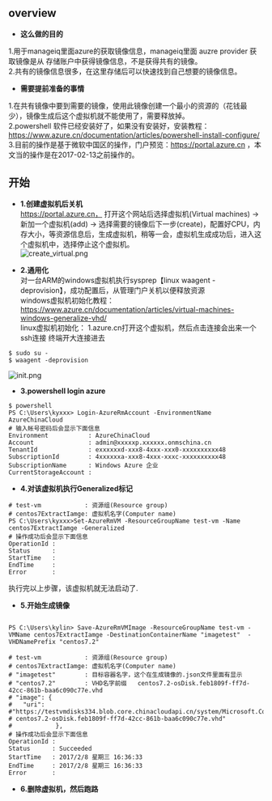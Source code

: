 ## **overview**   

* **这么做的目的**     

1.用于manageiq里面azure的获取镜像信息，manageiq里面 auzre provider 获取镜像是从 存储账户中获得镜像信息，不是获得共有的镜像。            
2.共有的镜像信息很多，在这里存储后可以快速找到自己想要的镜像信息。        

* **需要提前准备的事情**      

1.在共有镜像中要到需要的镜像，使用此镜像创建一个最小的资源的（花钱最少），镜像生成后这个虚拟机就不能使用了，需要释放掉。   
2.powershell 软件已经安装好了，如果没有安装好，安装教程：https://www.azure.cn/documentation/articles/powershell-install-configure/             
3.目前的操作是基于微软中国区的操作，门户预览：https://portal.azure.cn  ，本文当的操作是在2017-02-13之前操作的。     

## **开始**     

* **1.创建虚拟机后关机**    
https://portal.azure.cn， 打开这个网站后选择虚拟机(Virtual machines) -> 新加一个虚拟机(add) -> 选择需要的镜像后下一步(create)，配置好CPU，内存大小，等资源信息后，生成虚拟机，稍等一会，虚拟机生成成功后，进入这个虚拟机中，选择停止这个虚拟机。  
![create_virtual.png](https://bitbucket.org/repo/oE6yEX/images/2531739198-create_virtual.png)      

* **2.通用化**     
对一台ARM的windows虚拟机执行sysprep【linux waagent -deprovision】，成功配置后，从管理门户关机以便释放资源  
windows虚拟机初始化教程： https://www.azure.cn/documentation/articles/virtual-machines-windows-generalize-vhd/    
linux虚拟机初始化： 
1.azure.cn打开这个虚拟机，然后点击连接会出来一个ssh连接  终端开大连接进去
```
$ sudo su -
$ waagent -deprovision
```   
![init.png](https://bitbucket.org/repo/oE6yEX/images/3636706195-init.png)
  

* **3.powershell login azure**     

```
$ powershell
PS C:\Users\kyxxx> Login-AzureRmAccount -EnvironmentName AzureChinaCloud
# 输入帐号密码后会显示下面信息
Environment           : AzureChinaCloud
Account               : admin@xxxxxp.xxxxxx.onmschina.cn
TenantId              : exxxxxxd-xxx8-4xxx-xxx0-xxxxxxxxxx48
SubscriptionId        : 4xxxxxxa-xxx8-4xxx-xxxc-xxxxxxxxxx48
SubscriptionName      : Windows Azure 企业
CurrentStorageAccount :
```      
* **4.对该虚拟机执行Generalized标记**      

```
# test-vm            : 资源组(Resource group) 
# centos7ExtractIamge: 虚拟机名字(Computer name)
PS C:\Users\kyxxx>Set-AzureRmVM -ResourceGroupName test-vm -Name centos7ExtractIamge -Generalized
# 操作成功后会显示下面信息
OperationId :
Status      :
StartTime   :
EndTime     :
Error       :
```      
执行完以上步骤，该虚拟机就无法启动了.     

* **5.开始生成镜像**   
```

PS C:\Users\kylin> Save-AzureRmVMImage -ResourceGroupName test-vm -VMName centos7ExtractIamge -DestinationContainerName "imagetest"  -VHDNamePrefix "centos7.2"    

# test-vm            : 资源组(Resource group) 
# centos7ExtractIamge: 虚拟机名字(Computer name)
# "imagetest"        : 目标容器名字，这个在生成镜像的.json文件里面有显示
# "centos7.2"        : VHD名字前缀   centos7.2-osDisk.feb1809f-ff7d-42cc-861b-baa6c090c77e.vhd
# "image": {
#   "uri": #"https://testvmdisks334.blob.core.chinacloudapi.cn/system/Microsoft.Compute/Images/imagetest/
# centos7.2-osDisk.feb1809f-ff7d-42cc-861b-baa6c090c77e.vhd"
#            },
# 操作成功后会显示下面信息
OperationId :
Status      : Succeeded
StartTime   : 2017/2/8 星期三 16:36:33
EndTime     : 2017/2/8 星期三 16:36:33
Error       :
```    

* **6.删除虚拟机，然后跑路**